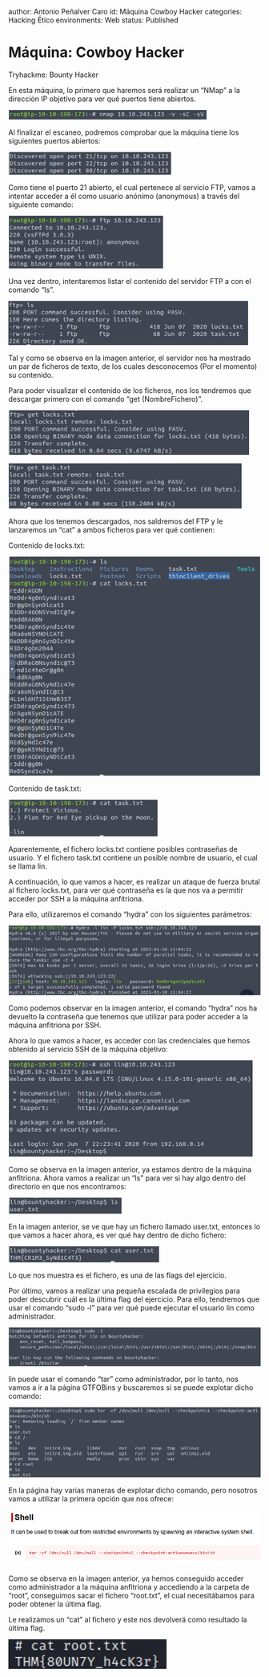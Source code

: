 author: Antonio Peñalver Caro
id: Máquina Cowboy Hacker
categories: Hacking Ético
environments: Web
status: Published

# Máquina: Cowboy Hacker

Tryhackme: Bounty Hacker

En esta máquina, lo primero que haremos será realizar un “NMap” a la dirección IP objetivo para ver qué puertos tiene abiertos.

![Untitled000](img/Untitled000.png)

Al finalizar el escaneo, podremos comprobar que la máquina tiene los siguientes puertos abiertos:

![Untitled00](img/Untitled00.png)

Como tiene el puerto 21 abierto, el cual pertenece al servicio FTP, vamos a intentar acceder a él como usuario anónimo (anonymous) a través del siguiente comando:

![Untitled01](img/Untitled01.png)

Una vez dentro, intentaremos listar el contenido del servidor FTP a con el comando “ls”.

![Untitled02](img/Untitled02.png)

Tal y como se observa en la imagen anterior, el servidor nos ha mostrado un par de ficheros de texto, de los cuales desconocemos (Por el momento) su contenido.

Para poder visualizar el contenido de los ficheros, nos los tendremos que descargar primero con el comando “get (NombreFichero)”.

![Untitled03](img/Untitled03.png)

![Untitled04](img/Untitled04.png)

Ahora que los tenemos descargados, nos saldremos del FTP y le lanzaremos un “cat” a ambos ficheros para ver qué contienen:

Contenido de locks.txt:

![Untitled05](img/Untitled05.png)

Contenido de task.txt:

![Untitled06](img/Untitled06.png)

Aparentemente, el fichero locks.txt contiene posibles contraseñas de usuario. Y el fichero task.txt contiene un posible nombre de usuario, el cual se llama lin.

A continuación, lo que vamos a hacer, es realizar un ataque de fuerza brutal al fichero locks.txt, para ver qué contraseña es la que nos va a permitir acceder por SSH a la máquina anfitriona.

Para ello, utilizaremos el comando “hydra” con los siguientes parámetros:

![Untitled07](img/Untitled07.png)

Como podemos observar en la imagen anterior, el comando “hydra” nos ha devuelto la contraseña que tenemos que utilizar para poder acceder a la máquina anfitriona por SSH.

Ahora lo que vamos a hacer, es acceder con las credenciales que hemos obtenido al servicio SSH de la máquina objetivo:

![Untitled08](img/Untitled08.png)

Como se observa en la imagen anterior, ya estamos dentro de la máquina anfitriona. Ahora vamos a realizar un “ls” para ver si hay algo dentro del directorio en que nos encontramos:

![Untitled09](img/Untitled09.png)

En la imagen anterior, se ve que hay un fichero llamado user.txt, entonces lo que vamos a hacer ahora, es ver qué hay dentro de dicho fichero:

![Untitled10](img/Untitled10.png)

Lo que nos muestra es el fichero, es una de las flags del ejercicio.

Por último, vamos a realizar una pequeña escalada de privilegios para poder descubrir cuál es la última flag del ejercicio. Para ello, tendremos que usar el comando “sudo -l” para ver qué puede ejecutar el usuario lin como administrador.

![Untitled11](img/Untitled11.png)

lin puede usar el comando “tar” como administrador, por lo tanto, nos vamos a ir a la página GTFOBins y buscaremos si se puede explotar dicho comando:

![Untitled12](img/Untitled12.png)

En la página hay varias maneras de explotar dicho comando, pero nosotros vamos a utilizar la primera opción que nos ofrece:

![Untitled13](img/Untitled13.png)

Como se observa en la imagen anterior, ya hemos conseguido acceder como administrador a la máquina anfitriona y accediendo a la carpeta de “root”, conseguimos sacar el fichero “root.txt”, el cual necesitábamos para poder obtener la última flag.

Le realizamos un “cat” al fichero y este nos devolverá como resultado la última flag.

![Untitled14](img/Untitled14.jpeg)
